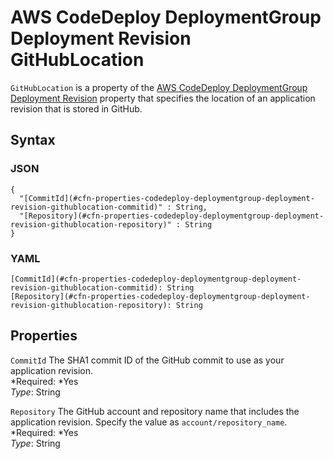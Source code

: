 # AWS CodeDeploy DeploymentGroup Deployment Revision GitHubLocation<a name="aws-properties-codedeploy-deploymentgroup-deployment-revision-githublocation"></a>

`GitHubLocation` is a property of the [AWS CodeDeploy DeploymentGroup Deployment Revision](aws-properties-codedeploy-deploymentgroup-deployment-revision.md) property that specifies the location of an application revision that is stored in GitHub\.

## Syntax<a name="w3ab2c21c14d344b5"></a>

### JSON<a name="aws-properties-codedeploy-deploymentgroup-deployment-revision-githublocation-syntax.json"></a>

```
{
  "[CommitId](#cfn-properties-codedeploy-deploymentgroup-deployment-revision-githublocation-commitid)" : String,
  "[Repository](#cfn-properties-codedeploy-deploymentgroup-deployment-revision-githublocation-repository)" : String
}
```

### YAML<a name="aws-properties-codedeploy-deploymentgroup-deployment-revision-githublocation-syntax.yaml"></a>

```
[CommitId](#cfn-properties-codedeploy-deploymentgroup-deployment-revision-githublocation-commitid): String
[Repository](#cfn-properties-codedeploy-deploymentgroup-deployment-revision-githublocation-repository): String
```

## Properties<a name="w3ab2c21c14d344b7"></a>

`CommitId`  <a name="cfn-properties-codedeploy-deploymentgroup-deployment-revision-githublocation-commitid"></a>
The SHA1 commit ID of the GitHub commit to use as your application revision\.  
*Required: *Yes  
*Type*: String

`Repository`  <a name="cfn-properties-codedeploy-deploymentgroup-deployment-revision-githublocation-repository"></a>
The GitHub account and repository name that includes the application revision\. Specify the value as `account/repository_name`\.  
*Required: *Yes  
*Type*: String